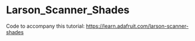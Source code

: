 # Larson_Scanner_Shades

Code to accompany this tutorial:
https://learn.adafruit.com/larson-scanner-shades
